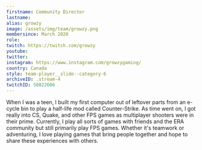 ```yaml
---
firstname: Community Director
lastname: 
alias: growzy
image: /assets/img/team/growzy.png
membersince: March 2020
role:
twitch: https://twitch.com/growzy
youtube:
twitter:
instagram: https://www.instagram.com/growzygaming/
country: Canada
style: team-player__slide--category-6
archiveID: .stream-4
twitchID: 58822606 
---
```

When I was a teen, I built my first computer out of leftover parts from an e-cycle bin to play a half-life mod called Counter-Strike. As time went on, I got really into CS, Quake, and other FPS games as multiplayer shooters were in their prime. Currently, I play all sorts of games with friends and the ERA community but still primarily play FPS games. Whether it's teamwork or adventuring, I love playing games that bring people together and hope to share these experiences with others.